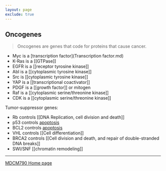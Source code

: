 ```yaml
---
layout: page
exclude: true
---
```

## Oncogenes

> Oncogenes are genes that code for proteins that cause cancer.

* Myc is a [transcription factor](Transcription factor.md)
* K-Ras is a [[GTPase]]
* EGFR is a [[receptor tyrosine kinase]]
* Abl is a [[cytoplasmic tyrosine kinase]]
* Src is [[cytoplasmic tyrosine kinase]]
* YAP is a [[transcriptional coactivator]]
* PDGF is a [[growth factor]] or mitogen
* Raf is a [[cytoplasmic serine/threonine kinase]]
* CDK is a [[cytoplasmic serine/threonine kinase]]

Tumor-suppressor genes:
* Rb controls [[DNA Replication, cell division and death]]
* p53 controls [apoptosis](apoptosis.md)
* BCL2 controls [apoptosis](apoptosis.md)
* VHL controls [[Cell differentiation]]
* BRCA2 controls [[Cell division and death, and repair of double-stranded DNA breaks]]
* SWI/SNF [[chromatin remodeling]]

---

[MDCM790 Home page](mdcm790.md)
